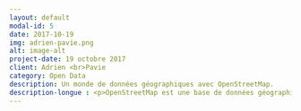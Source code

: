 ```yaml
---
layout: default
modal-id: 5
date: 2017-10-19
img: adrien-pavie.png
alt: image-alt
project-date: 19 octobre 2017
client: Adrien <br>Pavie
category: Open Data
description: Un monde de données géographiques avec OpenStreetMap.
description-longue : <p>OpenStreetMap est une base de données géographiques mondiale, sous licence libre. C'est l'équivalent cartographique de Wikipédia. Découvrez cette source riche d'informations, comment l'utiliser et participer, et surtout comment extraire des données thématiques pour vos usages avec le système Overpass.
---
```

